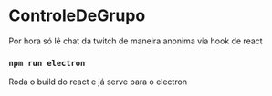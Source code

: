 # ControleDeGrupo

Por hora só lê chat da twitch de maneira anonima via hook de react

### `npm run electron`

Roda o build do react e já serve para o electron

